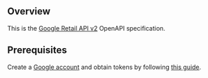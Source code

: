 ## Overview

This is the [Google Retail API v2](https://cloud.google.com/retail/docs/overview) OpenAPI specification.
## Prerequisites

  Create a [Google account](https://accounts.google.com/signup) and obtain tokens by following [this guide](https://developers.google.com/identity/protocols/oauth2).
